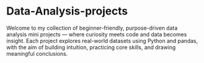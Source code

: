 # Data-Analysis-projects
Welcome to my collection of beginner-friendly, purpose-driven data analysis mini projects — where curiosity meets code and data becomes insight. Each project explores real-world datasets using Python and pandas, with the aim of building intuition, practicing core skills, and drawing meaningful conclusions.
